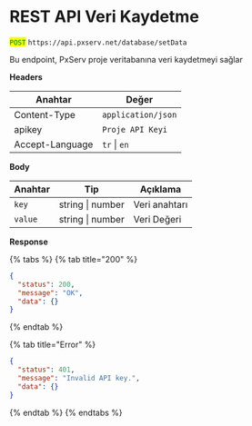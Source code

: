 # REST API Veri Kaydetme

<mark style="color:green;">`POST`</mark> `https://api.pxserv.net/database/setData`

Bu endpoint, PxServ proje veritabanına veri kaydetmeyi sağlar

**Headers**

| Anahtar         | Değer              |
| --------------- | ------------------ |
| Content-Type    | `application/json` |
| apikey          | `Proje API Keyi`   |
| Accept-Language | `tr` \| `en`       |

**Body**

| Anahtar | Tip              | Açıklama      |
| ------- | ---------------- | ------------- |
| `key`   | string \| number | Veri anahtarı |
| `value` | string \| number | Veri Değeri   |

**Response**

{% tabs %}
{% tab title="200" %}

```json
{
  "status": 200,
  "message": "OK",
  "data": {}
}
```

{% endtab %}

{% tab title="Error" %}

```json
{
  "status": 401,
  "message": "Invalid API key.",
  "data": {}
}
```

{% endtab %}
{% endtabs %}
